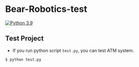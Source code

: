 # Bear-Robotics-test
[![Python 3.9](https://img.shields.io/badge/python-3.9-blue.svg)](https://www.python.org/downloads/release/python-3910/)

## Test Project


- If you run python script `test.py`, you can test ATM system.

```sh
$ python test.py
```